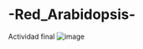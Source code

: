 # -Red_Arabidopsis-
Actividad final
![image](https://user-images.githubusercontent.com/85301800/124329218-b7a76680-db50-11eb-8f92-74219fb81004.png)
